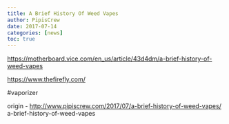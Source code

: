 ```yaml
---
title: A Brief History Of Weed Vapes
author: PipisCrew
date: 2017-07-14
categories: [news]
toc: true
---
```


https://motherboard.vice.com/en_us/article/43d4dm/a-brief-history-of-weed-vapes

https://www.thefirefly.com/

#vaporizer

origin - http://www.pipiscrew.com/2017/07/a-brief-history-of-weed-vapes/ a-brief-history-of-weed-vapes